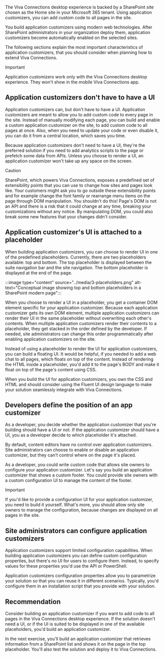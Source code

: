 The Viva Connections desktop experience is backed by a SharePoint site chosen as the Home site in your Microsoft 365 tenant. Using application customizers, you can add custom code to all pages in the site.

You build application customizers using modern web technologies. After SharePoint administrators in your organization deploy them, application customizers become automatically enabled on the selected sites.

The following sections explain the most important characteristics of application customizers, that you should consider when planning how to extend Viva Connections.

> [!IMPORTANT]
> Application customizers work only with the Viva Connections desktop experience. They won't show in the mobile Viva Connections app.

## Application customizers don't have to have a UI

Application customizers can, but don't have to have a UI. Application customizers are meant to allow you to add custom code to every page in the site. Instead of manually modifying each page, you can build and enable a custom application customizer on the site, to add custom code to all pages at once. Also, when you need to update your code or even disable it, you can do it from a central location, which saves you time.

Because application customizers don't need to have a UI, they're the preferred solution if you need to add analytics scripts to the page or prefetch some data from APIs. Unless you choose to render a UI, an application customizer won't take up any space on the screen.

> [!CAUTION]
> SharePoint, which powers Viva Connections, exposes a predefined set of extensibility points that you can use to change how sites and pages look like. Your customers might ask you to go outside these extensibility points and for example change the font family or rearrange menu items on the page through DOM manipulation. You shouldn't do this! Page's DOM is not an API and there is a risk that it could change at any time, breaking your customizations without any notice. By manipulating DOM, you could also break some new features that your changes didn't consider.

## Application customizer's UI is attached to a placeholder

When building application customizers, you can choose to render UI in one of the predefined placeholders. Currently, there are two placeholders available: top and bottom. The top placeholder is displayed between the suite navigation bar and the site navigation. The bottom placeholder is displayed at the end of the page.

:::image type="content" source="../media/3-placeholders.png" alt-text="Conceptual image showing top and bottom placeholders in a SharePoint modern page":::

When you choose to render a UI in a placeholder, you get a container DOM element specific for your application customizer. Because each application customizer gets its own DOM element, multiple application customizers can render their UI in the same placeholder without overwriting each other's contents. When multiple application customizers render their contents to a placeholder, they get stacked in the order defined by the developer. If needed, site administrators can change this order programmatically after enabling application customizers on the site.

Instead of using a placeholder to render the UI for application customizers, you can build a floating UI. It would be helpful, if you needed to add a web chat to all pages, which floats on top of the content. Instead of rendering the HTML inside a placeholder, you'd add it to the page's BODY and make it float on top of the page's content using CSS.

When you build the UI for application customizers, you own the CSS and HTML and should consider using the Fluent UI design language to make your solution seamlessly integrate with Viva Connections.

## Developers define the position of an app customizer

As a developer, you decide whether the application customizer that you're building should have a UI or not. If the application customizer should have a UI, you as a developer decide to which placeholder it's attached.

By default, content editors have no control over application customizers. Site administrators can choose to enable or disable an application customizer, but they can't control where on the page it's placed.

As a developer, you could write custom code that allows site owners to configure your application customizer. Let's say you build an application customizer that shows a custom footer. You could provide site owners with a custom configuration UI to manage the content of the footer.

> [!IMPORTANT]
> If you'd like to provide a configuration UI for your application customizer, you need to build it yourself. What's more, you should allow only site owners to manage the configuration, because changes are displayed on all pages in the site.

## Site administrators can configure application customizers

Application customizers support limited configuration capabilities. When building application customizers you can define custom configuration properties, but there's no UI for users to configure them. Instead, to specify values for these properties you'd use the API or PowerShell.

Application customizers configuration properties allow you to parametrize your solution so that you can reuse it in different scenarios. Typically, you'd configure them in an installation script that you provide with your solution.

## Recommendation

Consider building an application customizer if you want to add code to all pages in the Viva Connections desktop experience. If the solution doesn't need a UI, or if the UI is suited to be displayed in one of the available placeholders, you'd build an application customizer.

In the next exercise, you'll build an application customizer that retrieves information from a SharePoint list and shows it on the page in the top placeholder. You'll also test the solution and deploy it to Viva Connections.

